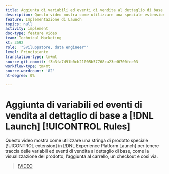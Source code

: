 ```yaml
---
title: Aggiunta di variabili ed eventi di vendita al dettaglio di base alle regole di avvio
description: Questo video mostra come utilizzare una speciale estensione di stringa di prodotto in Launch per monitorare le variabili ed eventi di base per la vendita al dettaglio, come la visualizzazione del prodotto, l’aggiunta al carrello, un checkout e così via.
feature: Implementazione di Launch
topics: null
activity: implement
doc-type: feature video
team: Technical Marketing
kt: 3592
role: '"Sviluppatore, data engineer"'
level: Principiante
translation-type: tm+mt
source-git-commit: f3b3fa7d91b0cb21005b57768ca23ed6700fcc03
workflow-type: tm+mt
source-wordcount: '82'
ht-degree: 0%

---
```



# Aggiunta di variabili ed eventi di vendita al dettaglio di base a [!DNL Launch] [!UICONTROL Rules]

Questo video mostra come utilizzare una stringa di prodotto speciale [!UICONTROL extension] in [!DNL Experience Platform Launch] per tenere traccia delle variabili ed eventi di vendita al dettaglio di base, come la visualizzazione del prodotto, l’aggiunta al carrello, un checkout e così via.

>[!VIDEO](https://video.tv.adobe.com/v/28763/?quality=12)
